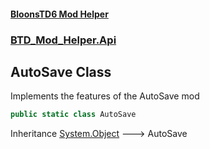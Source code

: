 #### [BloonsTD6 Mod Helper](README.md 'README')
### [BTD_Mod_Helper.Api](README.md#BTD_Mod_Helper.Api 'BTD_Mod_Helper.Api')

## AutoSave Class

Implements the features of the AutoSave mod

```csharp
public static class AutoSave
```

Inheritance [System.Object](https://docs.microsoft.com/en-us/dotnet/api/System.Object 'System.Object') &#129106; AutoSave